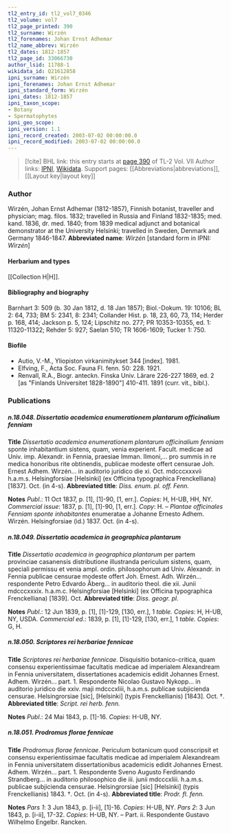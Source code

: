 ```yaml
---
tl2_entry_id: tl2_vol7_0346
tl2_volume: vol7
tl2_page_printed: 390
tl2_surname: Wirzén
tl2_forenames: Johan Ernst Adhemar
tl2_name_abbrev: Wirzén
tl2_dates: 1812-1857
tl2_page_id: 33066730
author_lsid: 11788-1
wikidata_id: Q21612858
ipni_surname: Wirzén
ipni_forenames: Johan Ernst Adhemar
ipni_standard_form: Wirzén
ipni_dates: 1812-1857
ipni_taxon_scope: 
- Botany
- Spermatophytes
ipni_geo_scope: 
ipni_version: 1.1
ipni_record_created: 2003-07-02 00:00:00.0
ipni_record_modified: 2003-07-02 00:00:00.0
---
```


> [!cite] BHL link: this entry starts at [page 390](https://www.biodiversitylibrary.org/page/33066730) of TL-2 Vol. VII
> Author links: [IPNI](https://www.ipni.org/a/11788-1), [Wikidata](https://www.wikidata.org/wiki/Q21612858). Support pages: [[Abbreviations|abbreviations]], [[Layout key|layout key]]

### Author

Wirzén, Johan Ernst Adhemar (1812-1857), Finnish botanist, traveller and physician; mag. filos. 1832; travelled in Russia and Finland 1832-1835; med. kand. 1836, dr. med. 1840; from 1839 medical adjunct and botanical demonstrator at the University Helsinki; travelled in Sweden, Denmark and Germany 1846-1847. 
**Abbreviated name**: *Wirzén* \[standard form in IPNI: *Wirzén*\]

#### Herbarium and types

[[Collection H|H]].

#### Bibliography and biography

Barnhart 3: 509 (b. 30 Jan 1812, d. 18 Jan 1857); Biol.-Dokum. 19: 10106; BL 2: 64, 733; BM 5: 2341, 8: 2341; Collander Hist. p. 18, 23, 60, 73, 114; Herder p. 168, 414; Jackson p. 5, 124; Lipschitz no. 277; PR 10353-10355, ed. 1: 11320-11322; Rehder 5: 927; Saelan 510; TR 1606-1609; Tucker 1: 750.

#### Biofile

- Autio, V.-M., Yliopiston virkanimitykset 344 \[index\]. 1981.
- Elfving, F., Acta Soc. Fauna Fl. fenn. 50: 228. 1921.
- Renvall, R.A., Biogr. anteckn. Finska Univ. Lärare 226-227 1869, ed. 2 \[as "Finlands Universitet 1828-1890"\] 410-411. 1891 (curr. vit., bibl.).

### Publications

##### n.18.048. Dissertatio academica enumerationem plantarum officinalium fenniam

**Title**
*Dissertatio academica enumerationem plantarum officinalium fenniam* sponte inhabitantium sistens, quam, venia experient. Facult. medicae ad Univ. imp. Alexandr. in Fennia, praesiae Imman. Ilmoni,... pro summis in re medica honoribus rite obtinendis, publicae modeste offert censurae Joh. Ernest Adhem. Wirzén... in auditorio juridico die xi. Oct. mdcccxxxvii h.a.m.s. Helsingforsiae \[Helsinki\] (ex Officina typographica Frenckelliana) \[1837\]. Oct. (in 4-s).
**Abbreviated title**: *Diss. enum. pl. off. Fenn.*

**Notes**
*Publ*.: 11 Oct 1837, p. \[1\], \[1\]-90, \[1, err.\]. *Copies*: H, H-UB, HH, NY.
*Commercial issue*: 1837, p. \[1\], \[1\]-90, \[1, err.\]. *Copy*: H. – *Plantae officinales Fenniam sponte* *inhabitantes* enumeratae a Johanne Ernesto Adhem. Wirzén. Helsingforsiae (id.) 1837. Oct. (in 4-s).

##### n.18.049. Dissertatio academica in geographica plantarum

**Title**
*Dissertatio academica in geographica plantarum* per partem provinciae casanensis distributione illustranda periculum sistens, quam, speciali permissu et venia ampl. ordin. philosophorum ad Univ. Alexandr. in Fennia publicae censurae modeste offert Joh. Ernest. Adh. Wirzén... respondente Petro Edvardo Åberg... in auditorio theol. die xii. Junii mdcccxxxix. h.a.m.c. Helsingforsiae \[Helsinki\] (ex Officina typographica Frenckelliana) \[1839\]. Oct.
**Abbreviated title**: *Diss. geogr. pl.*

**Notes**
*Publ*.: 12 Jun 1839, p. \[1\], \[1\]-129, \[130, err.\], 1 *table. Copies*: H, H-UB, NY, USDA.
*Commercial ed*.: 1839, p. \[1\], \[1\]-129, \[130, err.\], 1 *table. Copies*: G, H.

##### n.18.050. Scriptores rei herbariae fennicae

**Title**
*Scriptores rei herbariae fennicae*. Disquisitio botanico-critica, quam consensu experientissimae facultatis medicae ad imperialem Alexandream in Fennia universitatem, dissertationes academicis edidit Johannes Ernest. Adhem. Wirzén... part. 1. Respondente Nicolao Gustavo Nykopp... in auditorio juridico die xxiv. maji mdcccxliii, h.a.m.s. publicae subjicienda censurae. Helsingrorsiae \[sic\], \[Helsinki\] (typis Frenckellianis) \[1843\]. Oct. †.
**Abbreviated title**: *Script. rei herb. fenn.*

**Notes**
*Publ*.: 24 Mai 1843, p. \[1\]-16. *Copies*: H-UB, NY.

##### n.18.051. Prodromus florae fennicae

**Title**
*Prodromus florae fennicae*. Periculum botanicum quod conscripsit et consensu experientissimae facultatis medicae ad imperialem Alexandream in Fennia universitatem dissertationibus academicis edidit Johannes Ernest. Adhem. Wirzén... part. 1. Respondente Sveno Augusto Ferdinando Strandberg... in auditorio philosophico die iii. junii mdcccxliii. h.a.m.s. publicae subjicienda censurae. Helsingrorsiae \[sic\] \[Helsinki\] (typis Frenckellianis) 1843. †. Oct. (in 4-s).
**Abbreviated title**: *Prodr. fl. fenn.*

**Notes**
*Pars 1*: 3 Jun 1843, p. \[i-ii\], \[1\]-16. *Copies*: H-UB, NY.
*Pars 2*: 3 Jun 1843, p. \[i-ii\], 17-32. *Copies*: H-UB, NY. – Part. ii. Respondente Gustavo Wilhelmo Engelbr. Rancken.

